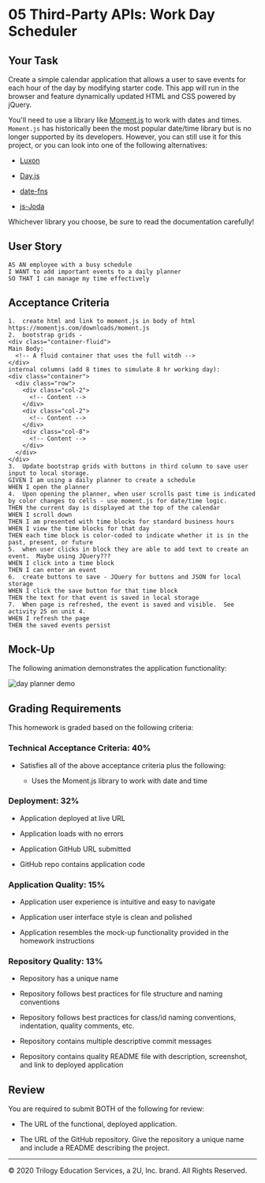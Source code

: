 # 05 Third-Party APIs: Work Day Scheduler

## Your Task

Create a simple calendar application that allows a user to save events for each hour of the day by modifying starter code. This app will run in the browser and feature dynamically updated HTML and CSS powered by jQuery.

You'll need to use a library like [Moment.js](https://momentjs.com/) to work with dates and times. `Moment.js` has historically been the most popular date/time library but is no longer supported by its developers. However, you can still use it for this project, or you can look into one of the following alternatives:

  * [Luxon](https://moment.github.io/luxon/)

  * [Day.js](https://day.js.org/)

  * [date-fns](https://date-fns.org/)

  * [js-Joda](https://js-joda.github.io/js-joda/)

Whichever library you choose, be sure to read the documentation carefully!


## User Story

```
AS AN employee with a busy schedule
I WANT to add important events to a daily planner
SO THAT I can manage my time effectively
```


## Acceptance Criteria

```
1.  create html and link to moment.js in body of html https://momentjs.com/downloads/moment.js
2.  bootstrap grids - 
<div class="container-fluid">
Main Body:
  <!-- A fluid container that uses the full witdh -->
</div>
internal columns (add 8 times to simulate 8 hr working day):
<div class="container">
  <div class="row">
    <div class="col-2">
      <!-- Content -->
    </div>
    <div class="col-2">
      <!-- Content -->
    </div>
    <div class="col-8">
      <!-- Content -->
    </div>
  </div>
</div>
3.  Update bootstrap grids with buttons in third column to save user input to local storage.
GIVEN I am using a daily planner to create a schedule
WHEN I open the planner
4.  Upon opening the planner, when user scrolls past time is indicated by color changes to cells - use moment.js for date/time logic.
THEN the current day is displayed at the top of the calendar
WHEN I scroll down
THEN I am presented with time blocks for standard business hours
WHEN I view the time blocks for that day
THEN each time block is color-coded to indicate whether it is in the past, present, or future
5.  when user clicks in block they are able to add text to create an event.  Maybe using JQuery???
WHEN I click into a time block
THEN I can enter an event
6.  create buttons to save - JQuery for buttons and JSON for local storage
WHEN I click the save button for that time block
THEN the text for that event is saved in local storage
7.  When page is refreshed, the event is saved and visible.  See activity 25 on unit 4.
WHEN I refresh the page
THEN the saved events persist
```


## Mock-Up

The following animation demonstrates the application functionality:

![day planner demo](./Assets/05-third-party-apis-homework-demo.gif)


## Grading Requirements

This homework is graded based on the following criteria: 

### Technical Acceptance Criteria: 40%

* Satisfies all of the above acceptance criteria plus the following:

  * Uses the Moment.js library to work with date and time

### Deployment: 32%

* Application deployed at live URL

* Application loads with no errors

* Application GitHub URL submitted

* GitHub repo contains application code

### Application Quality: 15%

* Application user experience is intuitive and easy to navigate

* Application user interface style is clean and polished

* Application resembles the mock-up functionality provided in the homework instructions

### Repository Quality: 13%

* Repository has a unique name

* Repository follows best practices for file structure and naming conventions

* Repository follows best practices for class/id naming conventions, indentation, quality comments, etc.

* Repository contains multiple descriptive commit messages

* Repository contains quality README file with description, screenshot, and link to deployed application


## Review

You are required to submit BOTH of the following for review:

* The URL of the functional, deployed application.

* The URL of the GitHub repository. Give the repository a unique name and include a README describing the project.

- - -
© 2020 Trilogy Education Services, a 2U, Inc. brand. All Rights Reserved.
